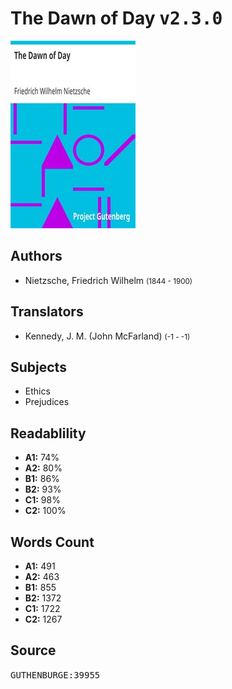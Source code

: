# The Dawn of Day <kbd>v2.3.0</kbd>

![](./cover.medium.jpg "")

## Authors


 - Nietzsche, Friedrich Wilhelm <small>(1844 - 1900)</small>

## Translators


 - Kennedy, J. M. (John McFarland) <small>(-1 - -1)</small>

## Subjects


 - Ethics
 - Prejudices

## Readablility


 - **A1:** 74%
 - **A2:** 80%
 - **B1:** 86%
 - **B2:** 93%
 - **C1:** 98%
 - **C2:** 100%

## Words Count


 - **A1:** 491
 - **A2:** 463
 - **B1:** 855
 - **B2:** 1372
 - **C1:** 1722
 - **C2:** 1267

## Source


<kbd>GUTHENBURGE:39955</kbd>
